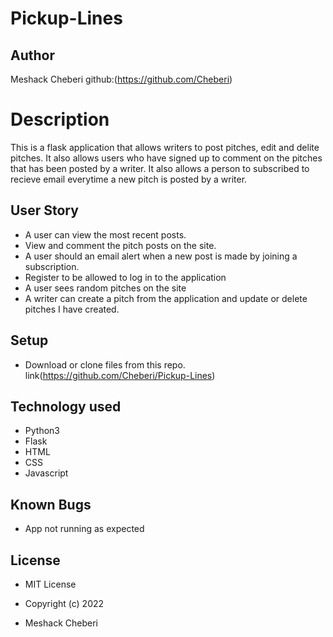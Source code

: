 # Pickup-Lines

## Author
Meshack Cheberi
github:(https://github.com/Cheberi)


# Description
This  is a flask application that allows writers to post pitches, edit and delite pitches. It also allows users who have signed up to comment on the pitches that has been posted by a writer. It also allows a person to subscribed to recieve email everytime a new pitch is posted by a writer.





## User Story

* A user can view the most recent posts.
* View and comment the pitch posts on the site.
* A user should an email alert when a new post is made by joining a subscription.
* Register to be allowed to log in to the application
* A user sees random pitches on the site
* A writer can create a pitch from the application and update or delete pitches I have created.

## Setup

* Download or clone files from this repo. link(https://github.com/Cheberi/Pickup-Lines)






## Technology used

* Python3
* Flask
* HTML
* CSS
* Javascript


## Known Bugs
* App not running as expected

## License
* MIT License

* Copyright (c) 2022

* Meshack Cheberi